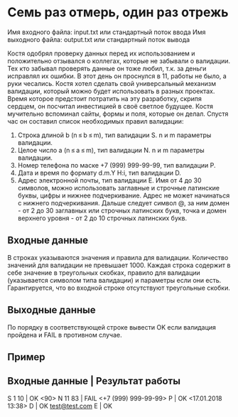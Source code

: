 # Семь раз отмерь, один раз отрежь

Имя входного файла:	input.txt или стандартный поток ввода
Имя выходного файла:	output.txt или стандартный поток вывода

Костя одобрял проверку данных перед их использованием и положительно отзывался о коллегах, которые не забывали о валидации. Тех кто забывал проверять данные он тоже любил, т.к. за деньги исправлял их ошибки. 
В этот день он проснулся в 11, работы не было, а руки чесались. Костя хотел сделать свой универсальный механизм валидации, который можно будет использовать в разных проектах. Время которое предстоит потратить на эту разработку, скрипя сердцем, он посчитал инвестицией в своё светлое будущее.
Костя мучительно вспоминал сайты, формы и поля, которые он делал. Спустя час он составил список необходимых правил валидации:
1.	Строка длиной b (n ≤ b ≤ m), тип валидации S. n и m параметры валидации.
2.	Целое число a (n ≤ a ≤ m), тип валидации N. n и m параметры валидации.
3.	Номер телефона по маске +7 (999) 999-99-99, тип валидации P.
4.	Дата и время по формату d.m.Y H:i, тип валидации D.
5.	Адрес электронной почты, тип валидации E. Имя от 4 до 30 символов, можно использовать заглавные и строчные латинские буквы, цифры и нижнее подчеркивание. Адрес не может начинаться с нижнего подчеркивания. Дальше следует символ @, за ним домен - от 2 до 30 заглавных или строчных латинских букв, точка и домен верхнего уровня - от 2 до 10 строчных латинских букв.

## Входные данные

В строках указываются значения и правила для валидации. Количество значений для валидации не превышает 1000. Каждая строка содержит в себе значение в треугольных скобках, правило для валидации (указывается символом типа валидации) и параметры если они есть. Гарантируется, что во входной строке отсутствуют треугольные скобки.

## Выходные данные

По порядку в соответствующей строке вывести OK если валидация пройдена и FAIL в противном случае.

## Пример

Входные данные | Результат работы
---------------------------------
<asd ns> S 1 10 | OK
<90> N 11 83 | FAIL
<+7 (999) 999-99-99> P | OK
<17.01.2018 13:38> D | OK
<test@test.com> E | OK





